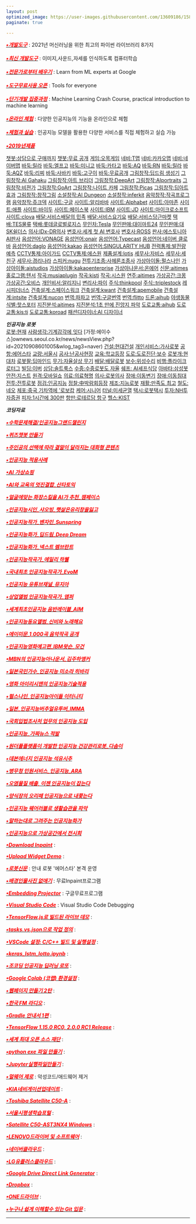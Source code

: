 ```yaml
---
layout: post
optimized_image: https://user-images.githubusercontent.com/13609186/158834851-5c5d7736-001b-448d-8bb6-eb99f2f16233.jpg
paginate: true

---
```


[<span style="color:red">***▪개발도구***</span>](https://m.hanbit.co.kr/media/channel/view.html?cms_code=CMS8609067358) : 2021년 머신러닝을 위한 최고의 파이썬 라이브러리 8가지<br><br>
[<span style="color:red">***▪최신 개발도구***</span>](https://teachablemachine.withgoogle.com/) : 이미지,사운드,자세를 인식하도록 컴퓨터학습<br><br>
[<span style="color:red">***▪전문가로부터 배우기***</span>](https://ai.google/education/) : Learn from ML experts at Google <br><br>
[<span style="color:red">***▪도구무료사용 오픈***</span>](https://ai.google/tools/) : Tools for everyone <br><br>
[<span style="color:red">***▪단기개발 집중과정***</span>](https://developers.google.com/machine-learning/crash-course) : Machine Learning Crash Course, practical introduction to machine learning <br><br>
[<span style="color:red">***▪온라인 체험***</span>](http://www.minaminjee.com/) : 다양한 인공지능의 기능을 온라인으로 체험<br><br>
[<span style="color:red">***▪체험과 실습***</span>](https://www.hellosoft.fun/aidemo/) : 인공지능 모델을 활용한 다양한 서비스를 직접 체험하고 실습 가능<br><br>
[<span style="color:red">***▪2019년제품***</span>](https://doooob.tistory.com/42)<br>



[챗봇:상담으로 구매까지](https://channel.io/ko)
[챗봇:무료 공개](https://www.addie.co.kr/)
[게임:오목게임](http://omok.ggemdol.com/)
[네비:T맵](https://www.tmap.co.kr/)
[네비:카카오맵](https://map.kakao.com/)
[네비:네이버맵](http://map.naver.com/)
[바둑:릴라](https://github.com/leela-zero/leela-zero)
[바둑:엘프고](https://github.com/pytorch/elf)
[바둑:미니고](https://console.cloud.google.com/storage/browser/minigo-pub/)
[바둑:카타고](https://github.com/lightvector/KataGo)
[바둑:AQ](https://github.com/ymgaq/AQ)
[바둑:RN](https://github.com/zakki/Ray)
[바둑:릴라](https://github.com/pangafu/LeelaMasterWeight)
[바둑:AQZ](https://www.globis.co.jp/news/release/20190701_globis.html)
[바둑:리찌](https://github.com/featurecat/lizzie/releases)
[바둑:사바키](https://github.com/SabakiHQ/Sabaki)
[바둑:고구이](https://github.com/Remi-Coulom/gogui)
[바둑:무료공개](http://www.joeunmart.com/bbs/board.php?bo_table=kubuntu_board&wr_id=19)
[그림창작:딥드림 생성기](https://deepdreamgenerator.com/)
[그림창작:AI Gahaku](https://ai-art.tokyo/en/#/)
[그림창작:아트 브리더](https://artbreeder.com/)
[그림창작:DeepArt](https://deepart.io/)
[그림창작:AIportraits](https://aiportraits.org/)
[그림창작:비젼가](https://apps.apple.com/us/app/visionist/id1071126584)
[그림창작:GoArt](https://goart.fotor.com/)
[그림창작:나이트 카페](https://creator.nightcafe.studio/)
[그림창작:Picas](https://www.picas.tech/online.php)
[그림창작:딥아트 효과](https://play.google.com/store/apps/details?id=de.nextsol.deeparteffects.app)
[그림창작:창작그림](https://aitown.tistory.com/837)
[소설창작:AI Dungeon](https://play.aidungeon.io/main/home)
[소설창작:inferkit](https://app.inferkit.com/demo)
[음악창작:작곡프로그램](https://musiaplugin.com/ko/)
[음악창작:쥬크덱](https://typecast.ai/ko)
[사이트:구글](https://www.google.com/)
[사이트:알리바바](https://korean.alibaba.com/)
[사이트:Alphabet](https://abc.xyz/)
[사이트:아마존](https://www.amazon.com/)
[사이트:애플](https://www.apple.com/)
[사이트:바이두](https://www.baidu.com/)
[사이트:페이스북](https://www.facebook.com/)
[사이트:IBM](https://www.ibm.com/)
[사이트:JD](https://corporate.jd.com/)
[사이트:마이크로소프트](https://www.microsoft.com/ko-kr)
[사이트:clova](https://clova.ai/ko)
[배달:서비스배달의 민족](https://www.baemin.com/)
[배달:서비스요기요](https://www.yogiyo.co.kr/mobile/#/)
[배달:서비스당근마켓](https://www.daangn.com/)
[택배:TES물류](https://www.doortodoor.co.kr/parcel/pa_004.jsp)
[택배:롯데글로벌로지스](https://www.lotteglogis.com/)
[무인차:Tesla](https://www.tesla.com/)
[무인판매:대이마트24](https://emart24.co.kr/)
[무인판매:대SK쉴더스](https://www.skshieldus.com/kor/index.do)
[의사:IDx-DR의사](https://www.ntis.go.kr/issuernd/main/issueDtl.do?searchTopicNo=201804130001)
[변호사:세계 첫 AI 변호사](https://www.ajunews.com/view/20160517211201728#PL2)
[변호사:ROSS](https://m.etnews.com/20160517000364)
[판사:에스토니아 AI판사](https://news.kbs.co.kr/news/view.do?ncd=4260684)
[음성언어:VONAGE](https://www.vonage.kr/communications-apis/)
[음성언어:onair](https://onairstudio.ai/)
[음성언어:Typecast](https://typecast.ai/ko)
[음성언어:네이버 클로바](https://clova.ai/voice)
[음성언어:daglo](https://daglo.ai/)
[음성언어:kakao](https://kakao.ai/)
[음성언어:SINGULARITY HUB](https://singularityhub.com/2017/05/24/new-ai-mimics-any-voice-in-a-matter-of-minutes/)
[전력통제:발전량 예측](http://www.kharn.kr/news/article.html?no=17065)
[CCTV통제:아이가드](https://www.kttelecop.co.kr/)
[CCTV통제:에스원](https://www.s1.co.kr/)
[제품설계:lotis](https://www.lotis.or.kr/trends/1046)
[세무사:자비스](https://jobis.co/)
[세무사:세친구](http://www.xn--2e0bk98amsj.com/)
[세무사:경리나라](https://www.serp.co.kr/home/home_1000.html)
[스피커:nugu](https://www.nugu.co.kr/)
[전투기조종:사헤론조종사](https://www.mk.co.kr/news/it/view/2022/01/91798/)
[가상아이돌:펄스나인](http://www.pulse9.net/)
[가상아이돌:aistudios](https://aistudios.com/)
[가상아이돌:kakaoenterprise](https://www.kakaoenterprise.com/)
[가상아나운서:온에어](https://onairstudio.ai/)
[신문:aitimes](http://www.aitimes.kr)
[홀로그램:텐서](http://www.codingworldnews.com/news/articleView.html?idxno=3084)
[작곡:musiaplugin](https://musiaplugin.com/ko?gclid=Cj0KCQiAmpyRBhC-ARIsABs2EAok9AwOW8b9e2mTOLY-bTf--ZWO4o_EExz4w5pGj25pm3U3VmwcjWgaAocAEALw_wcB)
[작곡:kisti](https://scienceon.kisti.re.kr/srch/selectPORSrchArticle.do?cn=NPAP13263795&dbt=NPAP)
[작곡:시스원](https://www.sysone.co.kr/product_view.php?idx=26)
[연주:aitimes](http://www.aitimes.com/news/articleView.html?idxno=139915)
[가상공간:크몽](https://kmong.com/)
[가상공간:오비스](https://ovice.in/ko/)
[개인비서:알리지니](https://ko.wikipedia.org/wiki/%EA%B0%80%EC%83%81_%EB%B9%84%EC%84%9C)
[변리사:파이](https://piip.co.kr/ko/expertise/artificial-intelligence)
[주식:thinkpool](https://www.thinkpool.com/)
[주식::triplestock](https://www.triplestock.co.kr/)
[레시피더너스](https://thenurse.co.kr/)
[건축설계:스페이스워크](https://www.spacewalk.tech/)
[건축설계:kwant](https://www.kwant.ai/)
[건축설계:apemobile](https://www.apemobile.com/)
[건축설계:intsite](https://intsite.ai/)
[건축설계:nucon](https://www.nucon.io/)
[번역:파파고](https://papago.naver.net/website?locale=ko)
[번역:구글번역](https://www.google.com/search?q=%EA%B5%AC%EA%B8%80%EB%B2%88%EC%97%AD&client)
[번역:flitto](https://www.flitto.com/language/translation/text)
[드론:aihub](https://aihub.or.kr/aidata/8049)
[야생동물식별:핫스포터](https://www.mof.go.kr/article/view.do?menuKey=971&boardKey=10&articleKey=30656)
[지진분석:aitimes](http://www.aitimes.com/news/articleView.html?idxno=140078)
[지진분석:1초 만에 진앙지 파악](https://zdnet.co.kr/view/?no=20200305085353)
[도로교통:aihub](https://aihub.or.kr/aidata/3412)
[도로교통:kis:ti](https://scienceon.kisti.re.kr/srch/selectPORSrchReport.do?cn=TRKO202100000370)
[도로교통:koroad](https://www.koroad.or.kr/kp_web/socialAi1.do교통AI)
[패션디자이너:AI 디자이너](http://www.aitimes.kr/news/articleView.html?idxno=20665)

***인공지능 로봇***<br>
[로봇:현재](http://wiki.hash.kr/index.php/%EC%9D%B8%EA%B3%B5%EC%A7%80%EB%8A%A5_%ED%99%9C%EC%9A%A9)
[사람생각:기계감각에 잇다](https://www.hani.co.kr/arti/society/schooling/1010392.html) 
[가정:에이수스]ownews.seoul.co.kr/news/newsView.php?id=20210908601005&wlog_tag3=naver)
[건설:현대건설](http://www.aitimes.kr/news/articleView.html?idxno=14780) 
[개인서비스:가사로봇](http://www.munhwa.com/news/view.html?no=2022010501072403024001) 
[공항:에어스타](http://www.irobotnews.com/news/articleView.html?idxno=14422)
[교량:서울시](https://m.dnews.co.kr/m_home/view.jsp?idxno=201907181308217340786)
[공사:난공사현장](http://m.dnews.co.kr/m_home/view.jsp?idxno=202101042333140660166)
[교육:학교등장](https://smartcontentcenter.tistory.com/1132)
[도로:도로진단·보수](https://m.dnews.co.kr/m_home/view.jsp?idxno=201607131555267720752)
[로봇개:현대차](https://www.khan.co.kr/economy/industry-trade/article/202109102048035/?med_id=khan)
[로봇팔:딥마인드](http://www.aitimes.com/news/articleView.html?idxno=140983)
[무기:자율살상 무기](https://www.yna.co.kr/view/AKR20210708059300009)
[배달:배달로봇](https://www.edaily.co.kr/news/read?newsId=02194326632201984&mediaCodeNo=257)
[보수:위성수리](http://www.irobotnews.com/news/articleView.html?idxno=27566)
[비행:플라이크로터그](http://www.aitimes.com/news/articleView.html?idxno=47890)
[빌딩:이버](https://zdnet.co.kr/view/?no=20191028082610)
[상담:솔트룩스](http://www.saltlux.com/index.do)
[수중:수중로봇도 자율](https://www.news1.kr/articles/?4465030)
[쉐프: AI셰프식당](http://www.aitimes.com/news/articleView.html?idxno=135653)
[아바타:삼성봇](https://zdnet.co.kr/view/?no=20220103185239)
[안전:지스트](http://www.aitimes.com/news/articleView.html?idxno=140629)
[원격:모바일쇼](https://biz.chosun.com/it-science/ict/2022/03/03/GA4GDCP2QNFEHG2VWKHELKT4S4/)
[의료:의료혁명](https://www.chosun.com/economy/tech_it/2021/01/07/6NOQV4SBTZGF7OR2WL2ZOZ7OCE/)
[의사:로봇의사](https://www.irobotnews.com/news/articleView.html?idxno=24720)
[장애:이동변기](http://www.irobotnews.com/news/articleView.html?idxno=5974)
[장애:이동침대](http://www.irobotnews.com/news/articleView.html?idxno=5974)
[전투:전투로봇](https://www.yna.co.kr/view/AKR20210708059300009)
[점검:인공지능](https://www.inews24.com/view/1433543)
[정찰:中박람회등장](https://www.mk.co.kr/news/world/view/2021/07/650892/)
[제조:지능로봇](https://redshift.autodesk.co.kr/ai-in-manufacturing/)
[재활:만족도 최고](http://gilmary2.co.kr/bbs/board.php?bo_table=press&wr_id=20)
[철도:네오](http://www.aitimes.kr/news/articleView.html?idxno=12754)
[체포:중국 기차역에 '로보캅](https://www.seoul.co.kr/news/newsView.php?id=20170219800086) 
[케어:시니어](https://enterprise.kt.com/pd/P_PD_AI_RB_003.do)
[터널:미세균열](https://www.ytn.co.kr/_ln/0105_202112280410412991)
[택시:로봇택시](https://biz.chosun.com/site/data/html_dir/2019/12/12/2019121200021.html)
[투자:NH투자증권](https://www.kipo.go.kr)
[피자:1시간에 300판](https://biz.chosun.com/site/data/html_dir/2019/12/31/2019123102867.html)
[항만:로테르담 항구](https://www.chosun.com/site/data/html_dir/2019/04/03/2019040300201.html)
[헬스:KIST](https://www.medibot.kist.re.kr/introduction)



***코딩자료*** <br>

[<span style="color:red">***▪수학문제해결/인공지능그랜드챌린지***</span>](https://www.edaily.co.kr/news/read?newsId=01498966629049576&mediaCodeNo=257)<br>

[<span style="color:red">***▪퀴즈챗봇 만들기***</span>](https://www.wrstory.com/2021/02/24/%ED%80%B4%EC%A6%88-%EC%B1%97%EB%B4%87-%EB%A7%8C%EB%93%A4%EA%B8%B0/)<br>

[<span style="color:red">***▪주인공의 선택에 따라 결말이 달라지는 대화형 콘텐츠***</span>](https://frogue.danbee.ai/?chatbot_id=723a2dd5-7e99-428e-b941-0282f73e9dce)<br>

[<span style="color:red">***▪인공지능 적용사례***</span>](https://byul91oh.tistory.com/70)<br>

[<span style="color:red">***▪AI 가상쇼핑***</span>](https://www.yna.co.kr/view/AKR20170411164600030)<br>

[<span style="color:red">***▪AI와 교육의 멋진결합_산타토익***</span>](https://www.hankyung.com/it/article/2019102228911)<br>

[<span style="color:red">***▪얼굴에맞는 화장스킬을 AI가 추천_잼페이스***</span>](https://www.mk.co.kr/news/economy/view/2022/01/80889/)<br>

[<span style="color:red">***▪인공지능시인_샤오빙_햇살은유리창을잃고***</span>](https://www.yna.co.kr/view/AKR20170601099000083)<br>

[<span style="color:red">***▪인공지능작가_벤자민_Sunspring***</span>](https://www.hani.co.kr/arti/society/society_general/748028.html)<br>

[<span style="color:red">***▪인공지능화가_딥드림_Deep Dream***</span>](https://araarajo.tistory.com/3)<br>

[<span style="color:red">***▪인공지능화가_넥스트 렘브란트***</span>](https://www.wip-news.com/news/articleView.html?idxno=7872)<br>

[<span style="color:red">***▪인공지능작곡가_에밀리 하웰***</span>](http://mbiz.heraldcorp.com/view.php?ud=20210725000200)<br>

[<span style="color:red">***▪국내최초 인공지능작곡가_EvoM***</span>](http://www.aitimes.com/news/articleView.html?idxno=136471)<br>

[<span style="color:red">***▪인공지능 유튜브채널_뮤지아***</span>](https://www.irobotnews.com/news/articleView.html?idxno=25665)<br>

[<span style="color:red">***▪상업앨범 인공지능작곡가_앰퍼***</span>](http://www.aitimes.com/news/articleView.html?idxno=132827)<br>

[<span style="color:red">***▪세계최초인공지능 음반레이블_AIM***</span>](https://m.mk.co.kr/uberin/read.php?sc=30000001&year=2018&no=38665)<br>

[<span style="color:red">***▪인공지능동요앨범_신비와 노래해요***</span>](https://www.fntimes.com/html/view.php?ud=20200924092205673645ffc9771_18)<br>

[<span style="color:red">***▪에이미문_1,000곡 음악작곡 공개***</span>](https://post.naver.com/viewer/postView.naver?volumeNo=32735413&memberNo=28980604&searchKeyword=AI%EC%9D%8C%EC%95%85%ED%94%84%EB%A1%9C%EC%A0%9D%ED%8A%B8%20%EB%8B%A4%EC%8B%9C%20%ED%95%9C%EB%B2%88&searchRank=19)<br>

[<span style="color:red">***▪인공지능영화예고편_IBM왓슨_모건***</span>](http://intellicon.co.kr/?p=1821)<br>

[<span style="color:red">***▪MBN의 인공지능아나운서_김주하앵커***</span>](https://mobile.newsis.com/view.html?ar_id=NISX20220218_0001764880)<br>

[<span style="color:red">***▪일본국민가수_인공지능 미소라 히바리***</span>](http://www.aitimes.kr/news/articleView.html?idxno=14405)<br>

[<span style="color:red">***▪영화 아이리시맨의 인공지능기술적용***</span>](http://www.aitimes.com/news/articleView.html?idxno=134119)<br>

[<span style="color:red">***▪펄스나인_인공지능아이돌 이터니티***</span>](http://it.chosun.com/site/data/html_dir/2021/08/30/2021083002139.html)<br>

[<span style="color:red">***▪일본_인공지능버추얼유투버_IMMA***</span>](https://www.metroseoul.co.kr/article/20210429500217)<br>

[<span style="color:red">***▪국회입법조사처 업무의 인공지능 도입***</span>](https://m.etnews.com/20190605000341)<br>

[<span style="color:red">***▪인공지능_가짜뉴스 적발***</span>](https://biz.chosun.com/site/data/html_dir/2016/11/15/2016111501705.html)<br>

[<span style="color:red">***▪원더풀플랫폼이 개발한 인공지능 건강관리로봇_다솜이***</span>](https://www.korea.kr/news/policyNewsView.do?newsId=148892283)<br>

[<span style="color:red">***▪데본에너지 인공지능 석유시추***</span>](https://www.ciokorea.com/news/192314)<br>

[<span style="color:red">***▪병무청 민원서비스_인공지능_ARA***</span>](https://www.korea.kr/news/policyBriefingView.do?newsId=148890281)<br>

[<span style="color:red">***▪오염물질 배출, 이젠 인공지능이 잡는다***</span>](http://www.aitimes.com/news/articleView.html?idxno=139552)<br>

[<span style="color:red">***▪양식장의 오리떼 인공지능으로 내쫓는다***</span>](https://www.yna.co.kr/view/AKR20220317125900054)<br>

[<span style="color:red">***▪인공지능 웨어러블로 생활습관을 파악***</span>](https://www.apple-economy.com/news/articleView.html?idxno=66488)<br>

[<span style="color:red">***▪말하는대로 그려주는 인공지능화가***</span>](http://www.iconsumer.or.kr/news/articleView.html?idxno=23521)<br>

[<span style="color:red">***▪인공지능으로 가상공간에서 전시회***</span>](https://post.naver.com/viewer/postView.nhn?memberNo=42990795&volumeNo=27607142)<br>
 
[<span style="color:red">***▪Download Inpaint***</span>](https://theinpaint.com/download) : <br>

[<span style="color:red">***▪Upload Widget Demo***</span>](https://demo.cloudinary.com/uw/#/) : <br>

[<span style="color:red">***▪로봇신문***</span>](http://www.irobotnews.com/) : 안내 로봇 '에어스타' 본격 운영<br>

[<span style="color:red">***▪배경인물사진 없애기***</span>](https://theinpaint.com/tutorials/pc?app=inpaint&v=9.1) : 무료Inpaint프로그램<br>

[<span style="color:red">***▪Embedding Projector***</span>](https://projector.tensorflow.org/) : 구글무료프로그램<br>

[<span style="color:red">***▪Visual Studio Code***</span>](https://code.visualstudio.com/docs/editor/debugging#_launch-configurations) : Visual Studio Code Debugging <br>

[<span style="color:red">***▪TensorFlow.js로 빌드된 라이브 데모***</span>](https://www.tensorflow.org/js/demos?hl=ko) : <br>

[<span style="color:red">***▪tasks.vs.json으로 작업 정의***</span>](https://docs.microsoft.com/ko-kr/visualstudio/ide/customize-build-and-debug-tasks-in-visual-studio?view=vs-2022) : <br>

[<span style="color:red">***▪VSCode 설정: C/C++ 빌드 및 실행설정***</span>](https://huilife.tisy.com/35) : <br>

[<span style="color:red">***▪keras_lstm_lotto.ipynb***</span>](https://gist.github.com/tykimos/e792fcae92de2326e273d669d652366b#file-keras_lstm_lotto-ipynb) : <br>

[<span style="color:red">***▪조코딩 인공지능 딥러닝 로또***</span>](https://animalface.site/lotto.html) : <br>

[<span style="color:red">***▪Google Colab (코랩) 환경설정***</span>](https://theorydb.github.io/dev/2019/08/23/dev-ml-colab/) : <br>

[<span style="color:red">***▪웹페이지 만들기 2탄***</span>](https://mrchypark.github.io/post/r%EB%A1%9C%EB%82%98%EB%A7%8C%EC%9D%98-%EC%9B%B9%ED%8E%98%EC%9D%B4%EC%A7%80-%EB%A7%8C%EB%93%A4%EA%B8%B0-2%ED%83%84-github-pages/) : <br>

[<span style="color:red">***▪한국 FM 라디오***</span>](https://www.radio-korea.com/) : <br>

[<span style="color:red">**▪*Gradle 안내서 1편***</span>](https://yeh35.github.io/blog.github.io/documents/infra/gradle/gradle-start1/) : <br>

[<span style="color:red">***▪TensorFlow 1.15.0 RC0, 2.0.0 RC1 Release***</span>](https://tensorflow.blog/tag/2-0-0-rc1/) : <br>

[<span style="color:red">***▪세계 최대 오픈 소스 재단***</span>](https://www.apache.org/) : <br>

[<span style="color:red">***▪python exe 파일 만들기***</span>](https://blog.naver.com/thenaru2/220748814662) : <br>

[<span style="color:red">***▪Jupyter실행파일만들기***</span>](https://suho413.tistory.com/145) : <br>

[<span style="color:red">***▪멀웨어 제로***</span>](https://malzero.xyz/) : 악성코드/애드웨어 제거<br>

[<span style="color:red">***▪KIA네비게이션업데이트***</span>](https://update.kia.com/KR/KO/updateGuide) : <br>

[<span style="color:red">***▪Toshiba Satellite C50-A***</span>](https://www.driverscape.com/manufacturers/toshiba/laptops-desktops/satellite-c50-a/34352) : <br>

[<span style="color:red">***▪서울시평생학습포털***</span>](https://sll.seoul.go.kr/main/MainView.do) : <br>

[<span style="color:red">***▪Satellite C50-AST3NX4 Windows***</span>](http://toshibadriversdownload.com/satellite-c50-ast3nx4-windows-8-1-64bit-drivers/) : <br>

[<span style="color:red">***▪LENOVO드라이버 및 소프트웨어***</span>](https://pcsupport.lenovo.com/ca/ko/products/laptops-and-netbooks/300-series/330-15ikb-type-81dc/81dc/81dc004ukr/pf17zx37/downloads/automatic-driver-update) : <br>

[<span style="color:red">***▪네이버클라우드***</span>](https://mybox.naver.com/about/introduce) : <br>

[<span style="color:red">***▪LG유플러스클라우드***</span>](https://cloud.uplusbox.co.kr/display/uboxMain.do#pageIndex=1&totalRecordCount=4&recordCountPerPage=350&searchCondition=&searchKeyword=&orderby=dateorder&strDesc=DESC&viewType=thumb&folderId=300797848&favoriteYn=N&fileCategory=U%2BBOX&recentlyType=&orgDate=&mode=&curFolderId=&homeFolderId=-1) : <br>

[<span style="color:red">***▪Google Drive Direct Link Generator***</span>](https://sites.google.com/site/gdocs2direct/) : <br>

[<span style="color:red">***▪Dropbox***</span>](https://www.dropbox.com/login?cont=https%3A%2F%2Fwww.dropbox.com%2Fhome) : <br>

[<span style="color:red">***▪ONE드라이브***</span>](https://onedrive.live.com/?id=AFE24E4AFACE3B0D%21102&cid=AFE24E4AFACE3B0D) : <br>

[<span style="color:red">***▪누구나 쉽게 이해할수 있는 Git 입문***</span>](https://backlog.com/git-tutorial/kr/) : <br>


---


